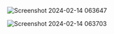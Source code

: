 ![Screenshot 2024-02-14 063647](https://github.com/ishu-knit/Doctalk_python/assets/123448281/ccc35488-2ed9-4124-bc08-48128bf3ba92)

![Screenshot 2024-02-14 063703](https://github.com/ishu-knit/Doctalk_python/assets/123448281/70a9dc39-5108-4d2c-85ca-221a2471d99d)

